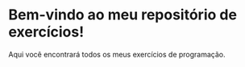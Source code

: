 <!DOCTYPE html>
<html lang="pt-BR">
<head>
    <meta charset="UTF-8">
    <meta name="viewport" content="width=device-width, initial-scale=1.0">
    <title>Meus Exercícios</title>
</head>
<body>
    <h1>Bem-vindo ao meu repositório de exercícios!</h1>
    <p>Aqui você encontrará todos os meus exercícios de programação.</p>
</body>
</html>
